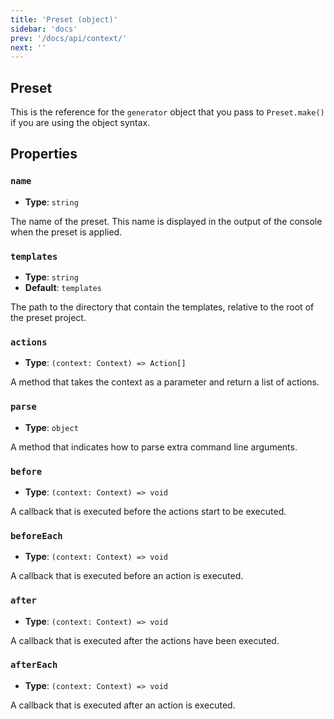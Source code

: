 ```yaml
---
title: 'Preset (object)'
sidebar: 'docs'
prev: '/docs/api/context/'
next: ''
---
```


## Preset

This is the reference for the `generator` object that you pass to `Preset.make()` if you are using the object syntax.

## Properties

### `name`

- **Type**: `string`

The name of the preset. This name is displayed in the output of the console when the preset is applied.

### `templates`

- **Type**: `string`
- **Default**: `templates`

The path to the directory that contain the templates, relative to the root of the preset project.

### `actions`

- **Type**: `(context: Context) => Action[]`

A method that takes the context as a parameter and return a list of actions.

### `parse`

- **Type**: `object`

A method that indicates how to parse extra command line arguments.

### `before`

- **Type**: `(context: Context) => void`

A callback that is executed before the actions start to be executed.

### `beforeEach`

- **Type**: `(context: Context) => void`

A callback that is executed before an action is executed.

### `after`

- **Type**: `(context: Context) => void`

A callback that is executed after the actions have been executed.

### `afterEach`

- **Type**: `(context: Context) => void`

A callback that is executed after an action is executed.
